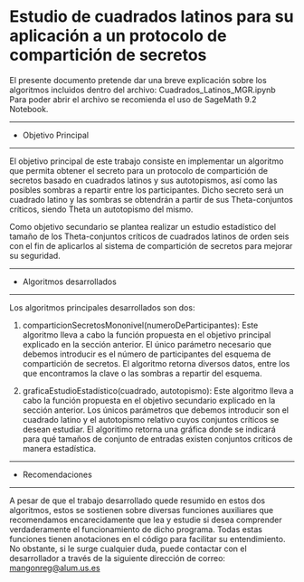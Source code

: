 # Estudio de cuadrados latinos para su aplicación a un protocolo de compartición de secretos

El presente documento pretende dar una breve explicación sobre los algoritmos incluidos dentro del archivo: Cuadrados_Latinos_MGR.ipynb
Para poder abrir el archivo se recomienda el uso de SageMath 9.2 Notebook.

**********************
* Objetivo Principal 
**********************

El objetivo principal de este trabajo consiste en implementar un algoritmo que permita obtener el secreto para un protocolo de
compartición de secretos basado en cuadrados latinos y sus autotopismos, así como las posibles sombras a repartir entre los participantes.
Dicho secreto será un cuadrado latino y las sombras se obtendrán a partir de sus Theta-conjuntos críticos, siendo Theta un autotopismo del mismo. 

Como objetivo secundario se plantea realizar un estudio estadístico del tamaño de los Theta-conjuntos críticos de cuadrados 
latinos de orden seis con el fin de aplicarlos al sistema de compartición de secretos para mejorar su seguridad.

****************************
* Algoritmos desarrollados 
****************************

Los algoritmos principales desarrollados son dos:

1) comparticionSecretosMononivel(numeroDeParticipantes): Este algoritmo lleva a cabo la función propuesta en el objetivo principal 
explicado en la sección anterior. El único parámetro necesario que debemos introducir es el número de participantes del esquema de
compartición de secretos. El algoritmo retorna diversos datos, entre los que encontramos la clave o las sombras a repartir del esquema.

2) graficaEstudioEstadístico(cuadrado, autotopismo): Este algoritmo lleva a cabo la función propuesta en el objetivo secundario
explicado en la sección anterior. Los únicos parámetros que debemos introducir son el cuadrado latino y el autotopismo relativo cuyos conjuntos
críticos se desean estudiar. El algoritimo retorna una gráfica donde se indicará para qué tamaños de conjunto de entradas existen conjuntos críticos
de manera estadística.

*******************
* Recomendaciones 
*******************

A pesar de que el trabajo desarrollado quede resumido en estos dos algoritmos, estos se sostienen sobre diversas funciones auxiliares que recomendamos
encarecidamente que lea y estudie si desea comprender verdaderamente el funcionamiento de dicho programa. Todas estas funciones tienen anotaciones en el
código para facilitar su entendimiento. No obstante, si le surge cualquier duda, puede contactar con el desarrollador a través de la siguiente dirección de
correo: mangonreg@alum.us.es

